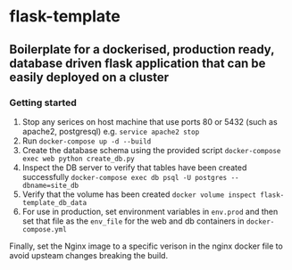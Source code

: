 # flask-template
## Boilerplate for a dockerised, production ready, database driven flask application that can be easily deployed on a cluster 

### Getting started
1. Stop any serices on host machine that use ports 80 or 5432 (such as apache2, postgresql) e.g. `service apache2 stop`
2. Run `docker-compose up -d --build`
3. Create the database schema using the provided script `docker-compose exec web python create_db.py`
4. Inspect the DB server to verify that tables have been created successfully `docker-compose exec db psql -U postgres --dbname=site_db`
5. Verify that the volume has been created `docker volume inspect flask-template_db_data`
6. For use in production, set environment variables in `env.prod` and then set that file as the `env_file` for the web and db containers in `docker-compose.yml`

Finally, set the Nginx image to a specific verison in the nginx docker file to avoid upsteam changes breaking the build.